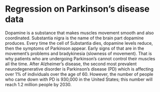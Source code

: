 # Regression on Parkinson’s disease data
 
Dopamine is a substance that makes muscles movement smooth and also coordinated. Substantia nigra is the name of the brain part dopamine produces. Every time the cell of Substantia dies, dopamine  levels reduce, then the symptoms of Parkinson appear. Early signs of that are in the movement’s problems  and bradykinesia  (slowness  of  movement).  That  is  why  patients  who  are  undergoing  Parkinson’s cannot control their muscles all the time. After Alzheimer’s disease, the second most prevalent neurodegenerative disorder is Parkinson’s disease (PD) which is affecting over 1% of individuals over the age of 60.  However, the number of people who came down with PD is 930,000 in the United States; this number will reach 1.2 million people by 2030.
